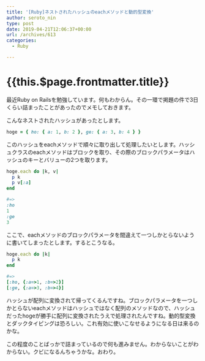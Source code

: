 ```yaml
---
title: '[Ruby]ネストされたハッシュのeachメソッドと動的型変換'
author: seroto_nin
type: post
date: 2019-04-21T12:06:37+00:00
url: /archives/613
categories:
  - Ruby

---
```

# {{this.$page.frontmatter.title}}

最近Ruby on Railsを勉強しています。何もわからん。その一環で掲題の件で3日くらい詰まったことがあったのでメモしておきます。

<!--more-->

こんなネストされたハッシュがあったとします。

```ruby
hoge = { ho: { a: 1, b: 2 }, ge: { a: 3, b: 4 } }
```

このハッシュをeachメソッドで順々に取り出して処理したいとします。ハッシュクラスのeachメソッドはブロックを取り、その際のブロックパラメータはハッシュのキーとバリューの2つを取ります。

```ruby
hoge.each do |k, v|
  p k
  p v[:a]
end

#=>
:ho
1
:ge
3
```

ここで、eachメソッドのブロックパラメータを間違えて一つしかとらないように書いてしまったとします。するとこうなる。

```ruby
hoge.each do |k|
  p k
end

#=>
[:ho, {:a=>1, :b=>2}]
[:ge, {:a=>3, :b=>4}]
```

ハッシュが配列に変換されて帰ってくるんですね。ブロックパラメータを一つしかとらないeachメソッドはハッシュではなく配列のメソッドなので、ハッシュだったhogeが勝手に配列に変換されたうえで処理されたんですね。動的型変換とダックタイピングは恐ろしい。これ有効に使いこなせるようになる日は来るのかな。

この程度のことばっかで詰まっているので何も進みません。わからないことがわからない。クビになるんちゃうかな。おわり。
